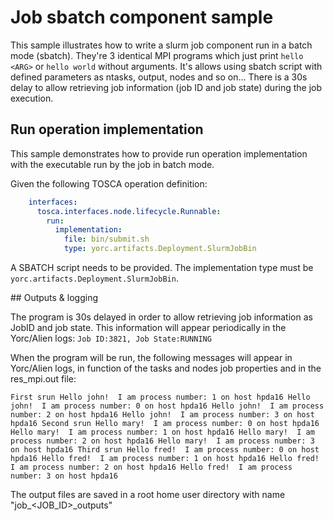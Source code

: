 # Job sbatch component sample

This sample illustrates how to write a slurm job component run in a batch mode (sbatch).
They're 3 identical MPI programs which just print `hello <ARG>` or `hello world` without arguments.
It's allows using sbatch script with defined parameters as ntasks, output, nodes and so on...
There is a 30s delay to allow retrieving job information (job ID and job state) during the job execution.

## Run operation implementation

This sample demonstrates how to provide run operation implementation with the executable run by the job in batch mode.

Given the following TOSCA operation definition:
```yaml
    interfaces:
      tosca.interfaces.node.lifecycle.Runnable:
        run:
          implementation:
            file: bin/submit.sh
            type: yorc.artifacts.Deployment.SlurmJobBin
```

A SBATCH script needs to be provided.
The implementation type must be `yorc.artifacts.Deployment.SlurmJobBin`.


## Outputs & logging

The program is 30s delayed in order to allow retrieving job information as JobID and job state.
This information will appear periodically in the Yorc/Alien logs:
`Job ID:3821, Job State:RUNNING`

When the program will be run, the following messages will appear in Yorc/Alien logs, in function of the tasks and nodes job properties and in the res_mpi.out file:

`First srun
 Hello john!  I am process number: 1 on host hpda16
 Hello john!  I am process number: 0 on host hpda16
 Hello john!  I am process number: 2 on host hpda16
 Hello john!  I am process number: 3 on host hpda16
 Second srun
 Hello mary!  I am process number: 0 on host hpda16
 Hello mary!  I am process number: 1 on host hpda16
 Hello mary!  I am process number: 2 on host hpda16
 Hello mary!  I am process number: 3 on host hpda16
 Third srun
 Hello fred!  I am process number: 0 on host hpda16
 Hello fred!  I am process number: 1 on host hpda16
 Hello fred!  I am process number: 2 on host hpda16
 Hello fred!  I am process number: 3 on host hpda16`

The output files are saved in a root home user directory with name "job_<JOB_ID>_outputs"